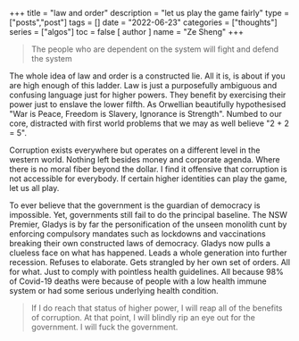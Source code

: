 +++
title = "law and order"
description = "let us play the game fairly"
type = ["posts","post"]
tags = []
date = "2022-06-23"
categories = ["thoughts"]
series = ["algos"]
toc = false
[ author ]
  name = "Ze Sheng"
+++

> The people who are dependent on the system will fight and defend the system 

The whole idea of law and order is a constructed lie. All it is, is about if you are high enough of this ladder. Law is just a purposefully ambiguous and confusing language just for higher powers. They benefit by exercising their power just to enslave the lower filfth. As Orwellian beautifully hypothesised "War is Peace, Freedom is Slavery, Ignorance is Strength". Numbed to our core, distracted with first world problems that we may as well believe "2 + 2 = 5". 

Corruption exists everywhere but operates on a different level in the western world. Nothing left besides money and corporate agenda. Where there is no moral fiber beyond the dollar. I find it offensive that corruption is not accessible for everybody. If certain higher identities can play the game, let us all play. 

To ever believe that the government is the guardian of democracy is impossible. Yet, governments still fail to do the principal baseline. The NSW Premier, Gladys is by far the personification of the unseen monolith cunt by enforcing compulsory mandates such as lockdowns and vaccinations breaking their own constructed laws of democracy. Gladys now pulls a clueless face on what has happened. Leads a whole generation into further recession. Refuses to elaborate. Gets strangled by her own set of orders. All for what. Just to comply with pointless health guidelines. All because 98% of Covid-19 deaths were because of people with a low health immune system or had some serious underlying health condition. 

> If I do reach that status of higher power, I will reap all of the benefits of corruption. At that point, I will blindly rip an eye out for the government. I will fuck the government. 
